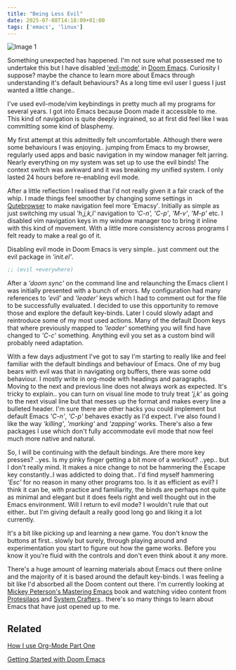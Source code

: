 ```yaml
---
title: "Being Less Evil"
date: 2025-07-08T14:18:09+01:00
tags: ['emacs', 'linux']
---
```


![Image 1](/2025-07-08-being-less-evil/202507091223-emacs-grim.jpg)

Something unexpected has happened. I'm not sure what possessed me to undertake this but I have disabled ['evil-mode'](https://github.com/emacs-evil/evil) in [Doom Emacs](https://github.com/doomemacs/doomemacs). Curiosity I suppose? maybe the chance to learn more about Emacs through understanding it's default behaviours? As a long time evil user I guess I just wanted a little change..

I've used evil-mode/vim keybindings in pretty much all my programs for several years. I got into Emacs because Doom made it accessible to me. This kind of navigation is quite deeply ingrained, so at first did feel like I was committing some kind of blasphemy. 

My first attempt at this admittedly felt uncomfortable. Although there were some behaviours I was enjoying.. jumping from Emacs to my browser, regularly used apps and basic navigation in my window manager felt jarring. Nearly everything on my system was set up to use the evil binds! The context switch was awkward and it was breaking my unified system. I only lasted 24 hours before re-enabling evil mode.

After a little reflection I realised that I'd not really given it a fair crack of the whip. I made things feel smoother by changing some settings in [Qutebrowser](https://github.com/qutebrowser/qutebrowser) to make navigation feel more 'Emacsy'. Initially as simple as just switching my usual *'h,j,k,l'* navigation to *'C-n', 'C-p'*, *'M-v'*, *'M-p'* etc. I disabled vim navigation keys in my window manager too to bring it inline with this kind of movement. With a little more consistency across programs I felt ready to make a real go of it.

Disabling evil mode in Doom Emacs is very simple.. just comment out the evil package in *'init.el'*.

``` lisp
;; (evil +everywhere)
```

After a *'doom sync'* on the command line and relaunching the Emacs client I was initially presented with a bunch of errors. My configuration had many references to *'evil'* and *'leader'* keys which I had to comment out for the file to be successfully evaluated. I decided to use this opportunity to remove those and explore the default key-binds. Later I could slowly adapt and reintroduce some of my most used actions. Many of the default Doom keys that where previously mapped to *'leader'* something you will find have changed to *'C-c'* something. Anything evil you set as a custom bind will probably need adaptation.

With a few days adjustment I've got to say I'm starting to really like and feel familiar with the default bindings and behaviour of Emacs. One of my bug bears with evil was that in navigating org buffers, there was some odd behaviour. I mostly write in org-mode with headings and paragraphs. Moving to the next and previous line does not always work as expected. It's tricky to explain.. you can turn on visual line mode to truly treat *'j,k'* as going to the next visual line but that messes up the format and makes every line a bulleted header. I'm sure there are other hacks you could implement but default Emacs *'C-n'*, *'C-p'* behaves exactly as I'd expect. I've also found I like the way *'killing'*, *'marking'* and *'zapping'* works. There's also a few packages I use which don't fully accommodate evil mode that now feel much more native and natural.

So, I will be continuing with the default bindings. Are there more key presses? ..yes. Is my pinky finger getting a bit more of a workout? ..yep.. but I don't really mind. It makes a nice change to not be hammering the Escape key constantly..I was addicted to doing that.. I'd find myself hammering *'Esc'* for no reason in many other programs too. Is it as efficient as evil? I think it can be, with practice and familiarity, the binds are perhaps not quite as minimal and elegant but it does feels right and well thought out in the Emacs environment. Will I return to evil mode? I wouldn't rule that out either.. but I'm giving default a really good long go and liking it a lot currently.

It's a bit like picking up and learning a new game. You don't know the buttons at first.. slowly but surely, through playing around and experimentation you start to figure out how the game works. Before you know it you're fluid with the controls and don't even think about it any more.

There's a huge amount of learning materials about Emacs out there online and the majority of it is based around the default key-binds. I was feeling a bit like I'd absorbed all the Doom content out there. I'm currently looking at [Mickey Peterson's Mastering Emacs](https://www.masteringemacs.org/) book and watching video content from [Protesilaos](https://protesilaos.com/) and [System Crafters](https://systemcrafters.net/).. there's so many things to learn about Emacs that have just opened up to me.


## Related

[How I use Org-Mode Part One](/posts/2025-06-25-how-i-use-org-mode-part-one/)

[Getting Started with Doom Emacs](/posts/2023-01-27-getting-started-with-doom-emacs/)

